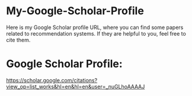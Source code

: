 # My-Google-Scholar-Profile
Here is my Google Scholar profile URL, where you can find some papers related to recommendation systems. If they are helpful to you, feel free to cite them.

# Google Scholar Profile:
https://scholar.google.com/citations?view_op=list_works&hl=en&hl=en&user=_nuGLhoAAAAJ

